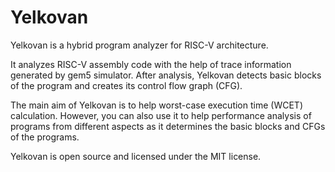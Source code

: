 # Yelkovan

Yelkovan is a hybrid program analyzer for RISC-V architecture.

It analyzes RISC-V assembly code with the help of trace information generated by gem5 simulator. After analysis, Yelkovan detects basic blocks of the program and creates its control flow graph (CFG).

The main aim of Yelkovan is to help worst-case execution time (WCET) calculation. However, you can also use it to help performance analysis of programs from different aspects as it determines the basic blocks and CFGs of the programs.

Yelkovan is open source and licensed under the MIT license.
